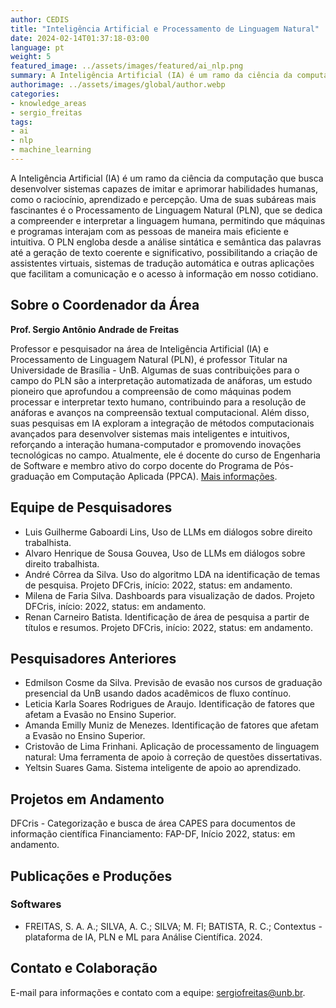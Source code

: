 ```yaml
---
author: CEDIS
title: "Inteligência Artificial e Processamento de Linguagem Natural"
date: 2024-02-14T01:37:18-03:00
language: pt
weight: 5
featured_image: ../assets/images/featured/ai_nlp.png
summary: A Inteligência Artificial (IA) é um ramo da ciência da computação que busca desenvolver sistemas capazes de imitar e aprimorar habilidades humanas, como o raciocínio, aprendizado e percepção. Uma de suas subáreas mais fascinantes é o Processamento de Linguagem Natural (PLN).
authorimage: ../assets/images/global/author.webp
categories:
- knowledge_areas
- sergio_freitas
tags: 
- ai
- nlp
- machine_learning
---
```

A Inteligência Artificial (IA) é um ramo da ciência da computação que busca desenvolver sistemas capazes de imitar e aprimorar habilidades humanas, como o raciocínio, aprendizado e percepção. Uma de suas subáreas mais fascinantes é o Processamento de Linguagem Natural (PLN), que se dedica a compreender e interpretar a linguagem humana, permitindo que máquinas e programas interajam com as pessoas de maneira mais eficiente e intuitiva. O PLN engloba desde a análise sintática e semântica das palavras até a geração de texto coerente e significativo, possibilitando a criação de assistentes virtuais, sistemas de tradução automática e outras aplicações que facilitam a comunicação e o acesso à informação em nosso cotidiano.

## Sobre o Coordenador da Área
**Prof. Sergio Antônio Andrade de Freitas**

Professor e pesquisador na área de Inteligência Artificial (IA) e Processamento de Linguagem Natural (PLN), é professor Titular na Universidade de Brasília - UnB. Algumas de suas contribuições para o campo do PLN são a interpretação automatizada de anáforas, um estudo pioneiro que aprofundou a compreensão de como máquinas podem processar e interpretar texto humano, contribuindo para a resolução de anáforas e avanços na compreensão textual computacional. Além disso, suas pesquisas em IA exploram a integração de métodos computacionais avançados para desenvolver sistemas mais inteligentes e intuitivos, reforçando a interação humana-computador e promovendo inovações tecnológicas no campo. Atualmente, ele é docente do curso de Engenharia de Software e membro ativo do corpo docente do Programa de Pós-graduação em Computação Aplicada (PPCA). [Mais informações](/people/sergio_freitas).

## Equipe de Pesquisadores
- Luis Guilherme Gaboardi Lins, Uso de LLMs em diálogos sobre direito trabalhista.
- Alvaro Henrique de Sousa Gouvea, Uso de LLMs em diálogos sobre direito trabalhista.
- André Côrrea da Silva. Uso do algoritmo LDA na identificação de temas de pesquisa. Projeto DFCris, início: 2022, status: em andamento.
- Milena de Faria Silva. Dashboards para visualização de dados. Projeto DFCris, início: 2022, status: em andamento.
- Renan Carneiro Batista. Identificação de área de pesquisa a partir de títulos e resumos. Projeto DFCris, início: 2022, status: em andamento.

## Pesquisadores Anteriores
- Edmilson Cosme da Silva. Previsão de evasão nos cursos de graduação presencial da UnB usando dados acadêmicos de fluxo contínuo.
- Leticia Karla Soares Rodrigues de Araujo. Identificação de fatores que afetam a Evasão no Ensino Superior.
- Amanda Emilly Muniz de Menezes. Identificação de fatores que afetam a Evasão no Ensino Superior.
- Cristovão de Lima Frinhani. Aplicação de processamento de linguagem natural: Uma ferramenta de apoio à correção de questões dissertativas.
- Yeltsin Suares Gama. Sistema inteligente de apoio ao aprendizado.

## Projetos em Andamento
DFCris - Categorização e busca de área CAPES para documentos de informação científica
Financiamento: FAP-DF, Início 2022, status: em andamento.

## Publicações e Produções
### Softwares
- FREITAS, S. A. A.; SILVA, A. C.; SILVA; M. Fl; BATISTA, R. C.; Contextus - plataforma de IA, PLN e ML para Análise Científica. 2024.

## Contato e Colaboração
E-mail para informações e contato com a equipe: [sergiofreitas@unb.br](mailto:sergiofreitas@unb.br).
